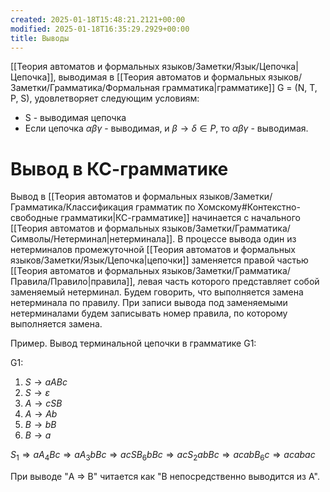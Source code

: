 ```yaml
---
created: 2025-01-18T15:48:21.2121+00:00
modified: 2025-01-18T16:35:29.2929+00:00
title: Выводы
---
```

[[Теория автоматов и формальных языков/Заметки/Язык/Цепочка|Цепочка]], выводимая в [[Теория автоматов и формальных языков/Заметки/Грамматика/Формальная грамматика|грамматике]] G = (N, T, P, S), удовлетворяет следующим условиям:
- S - выводимая цепочка
- Если цепочка $\alpha \beta \gamma$ - выводимая, и $\beta \rightarrow \delta \in P$, то $\alpha \beta \gamma$ - выводимая.

# Вывод в КС-грамматике
Вывод в [[Теория автоматов и формальных языков/Заметки/Грамматика/Классификация грамматик по Хомскому#Контекстно-свободные грамматики|КС-грамматике]] начинается с начального [[Теория автоматов и формальных языков/Заметки/Грамматика/Символы/Нетерминал|нетерминала]]. В процессе вывода один из нетерминалов промежуточной [[Теория автоматов и формальных языков/Заметки/Язык/Цепочка|цепочки]] заменяется правой частью [[Теория автоматов и формальных языков/Заметки/Грамматика/Правила/Правило|правила]], левая часть которого представляет собой заменяемый нетерминал. Будем говорить, что выполняется замена нетерминала по правилу. При записи вывода под заменяемыми нетерминалами будем записывать номер правила, по которому выполняется замена. 

Пример. Вывод терминальной цепочки в грамматике G1: 

G1:
1. $S → aABc$ 
2. $S → \varepsilon$
3. $A → cSB$ 
4. $A → Ab$
5. $B → bB$ 
6. $B → a$

$S_1 \Rightarrow aA_4Bc \Rightarrow aA_3bBc \Rightarrow acSB_6bBc \Rightarrow acS_2abBc \Rightarrow acabB_6c \Rightarrow acabac$

При выводе "A $\Rightarrow$ B" читается как "B непосредственно выводится из A".
